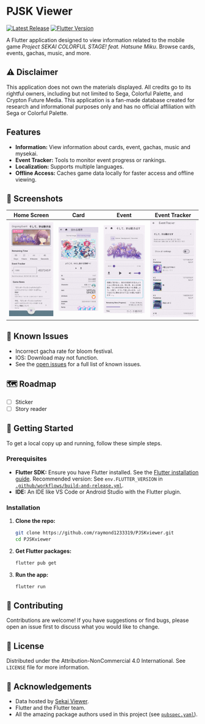 # PJSK Viewer

[![Latest Release](https://img.shields.io/github/v/release/raymond1233319/PJSK-Viewer)](https://github.com/raymond1233319/PJSK-Viewer/releases/latest)
[![Flutter Version](https://img.shields.io/badge/Flutter-3.x-blue)](https://flutter.dev)

A Flutter application designed to view information related to the mobile game *Project SEKAI COLORFUL STAGE! feat. Hatsune Miku*. Browse cards, events, gachas, music, and more.

## ⚠️ Disclaimer
This application does not own the materials displayed. All credits go to its rightful owners, including but not limited to Sega, Colorful Palette, and Crypton Future Media. This application is a fan-made database created for research and informational purposes only and has no official affiliation with Sega or Colorful Palette.

## Features

*   **Information:** View information about cards, event, gachas, music and mysekai.
*   **Event Tracker:** Tools to monitor event progress or rankings.
*   **Localization:** Supports multiple languages.
*   **Offline Access:** Caches game data locally for faster access and offline viewing.


## 📸 Screenshots

| Home Screen                  | Card                    | Event                  | Event Tracker                 |
| :--------------------------: | :--------------------------: | :--------------------------: | :--------------------------: |
| ![Screenshot 1](/screenshot/screenshot1.jpg) | ![Screenshot 2](/screenshot/screenshot2.jpg) | ![Screenshot 3](/screenshot/screenshot3.jpg) | ![Screenshot 4](/screenshot/screenshot4.jpg) |


## 🐛 Known Issues

*   Incorrect gacha rate for bloom festival.
*   IOS: Download may not function.
*   See the [open issues](https://github.com/raymond1233319/PJSKviewer/issues) for a full list of known issues.

## 🗺️ Roadmap

*   [ ] Sticker
*   [ ] Story reader

## 🚀 Getting Started

To get a local copy up and running, follow these simple steps.

### Prerequisites

*   **Flutter SDK:** Ensure you have Flutter installed. See the [Flutter installation guide](https://docs.flutter.dev/get-started/install). Recommended version: See `env.FLUTTER_VERSION` in [`.github/workflows/build-and-release.yml`](.github/workflows/build-and-release.yml).
*   **IDE:** An IDE like VS Code or Android Studio with the Flutter plugin.

### Installation

1.  **Clone the repo:**
    ```bash
    git clone https://github.com/raymond1233319/PJSKviewer.git
    cd PJSKviewer
    ```
2.  **Get Flutter packages:**
    ```bash
    flutter pub get
    ```
3.  **Run the app:**
    ```bash
    flutter run
    ```

## 🤝 Contributing

Contributions are welcome! If you have suggestions or find bugs, please open an issue first to discuss what you would like to change.

## 📄 License

Distributed under the Attribution-NonCommercial 4.0 International. See `LICENSE` file for more information.

## 🙏 Acknowledgements

*   Data hosted by [Sekai Viewer](https://sekai.best/).
*   Flutter and the Flutter team.
*   All the amazing package authors used in this project (see [`pubspec.yaml`](pubspec.yaml)).
